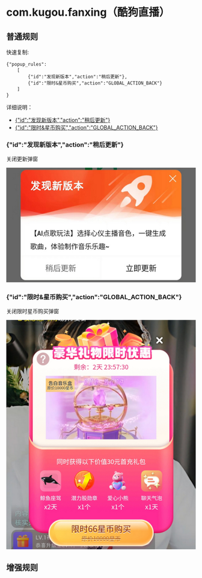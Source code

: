 # com.kugou.fanxing（酷狗直播）

## 普通规则

快速复制:
```
{"popup_rules":
    [
        {"id":"发现新版本","action":"稍后更新"},
        {"id":"限时&星币购买","action":"GLOBAL_ACTION_BACK"}
    ]
}
```
详细说明：
- [{"id":"发现新版本","action":"稍后更新"}](#id发现新版本action稍后更新)
- [{"id":"限时&星币购买","action":"GLOBAL_ACTION_BACK"}](#id限时星币购买actionglobal_action_back)

### {"id":"发现新版本","action":"稍后更新"}
关闭更新弹窗

![](./assets/更新弹窗.jpg)

### {"id":"限时&星币购买","action":"GLOBAL_ACTION_BACK"}
关闭限时星币购买弹窗

![](./assets/限时星币购买弹窗.jpg)

## 增强规则
